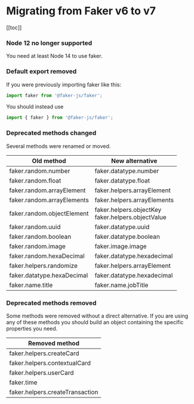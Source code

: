 # Migrating from Faker v6 to v7

[[toc]]

### Node 12 no longer supported

You need at least Node 14 to use faker.

### Default export removed

If you were previously importing faker like this:

```js
import faker from '@faker-js/faker';
```

You should instead use

```js
import { faker } from '@faker-js/faker';
```

### Deprecated methods changed

Several methods were renamed or moved.

| Old method                 | New alternative                                        |
| -------------------------- | ------------------------------------------------------ |
| faker.random.number        | faker.datatype.number                                  |
| faker.random.float         | faker.datatype.float                                   |
| faker.random.arrayElement  | faker.helpers.arrayElement                             |
| faker.random.arrayElements | faker.helpers.arrayElements                            |
| faker.random.objectElement | faker.helpers.objectKey <br> faker.helpers.objectValue |
| faker.random.uuid          | faker.datatype.uuid                                    |
| faker.random.boolean       | faker.datatype.boolean                                 |
| faker.random.image         | faker.image.image                                      |
| faker.random.hexaDecimal   | faker.datatype.hexadecimal                             |
| faker.helpers.randomize    | faker.helpers.arrayElement                             |
| faker.datatype.hexaDecimal | faker.datatype.hexadecimal                             |
| faker.name.title           | faker.name.jobTitle                                    |

### Deprecated methods removed

Some methods were removed without a direct alternative. If you are using any of these methods you should build an object containing the specific properties you need.

| Removed method                  |
| ------------------------------- |
| faker.helpers.createCard        |
| faker.helpers.contextualCard    |
| faker.helpers.userCard          |
| faker.time                      |
| faker.helpers.createTransaction |

